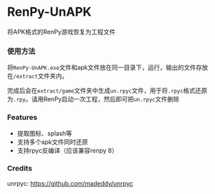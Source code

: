 # RenPy-UnAPK
将APK格式的RenPy游戏恢复为工程文件

### 使用方法

将`RenPy-UnAPK.exe`文件和apk文件放在同一目录下，运行，输出的文件存放在`/extract`文件夹内。

完成后会在`extract/game`文件夹中生成`un.rpyc`文件，用于将`.rpyc`格式还原为`.rpy`。请用RenPy启动一次工程，然后即可把`un.rpyc`文件删除

### Features

- 提取图标、splash等
- 支持多个apk文件同时还原
- 支持rpyc反编译（应该兼容renpy 8）

### Credits

unrpyc: https://github.com/madeddy/unrpyc
